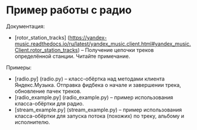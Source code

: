 # Пример работы с радио

Документация:
- [rotor_station_tracks] (https://yandex-music.readthedocs.io/ru/latest/yandex_music.client.html#yandex_music.Client.rotor_station_tracks) – 
  Получение цепочки треков определённой станции. Читайте примечание.
  
Примеры:
- [radio.py] (radio.py) – класс-обёртка над методами клиента Яндекс.Музыка. 
  Отправка фидбека о начале и завершении трека, обновление пачек треков.
- [radio_example.py] (radio_example.py) – пример использования класса-обёртки 
  для радио.
- [stream_example.py] (stream_example.py) – пример использования класса-обёртки
  для запуска потока (похожих) по треку, альбому и исполнителю.

